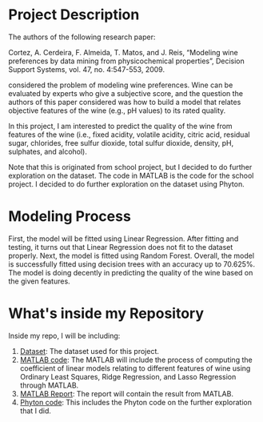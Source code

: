 # Project Description

The authors of the following research paper:

Cortez, A. Cerdeira, F. Almeida, T. Matos, and J. Reis, “Modeling wine preferences by data mining from physicochemical properties”, Decision Support Systems, vol. 47, no. 4:547-553, 2009.

considered the problem of modeling wine preferences. Wine can be evaluated by experts who give a subjective score, and the question the authors of this paper considered was how to build a model that relates objective features of the wine (e.g., pH values) to its rated quality.

In this project, I am interested to predict the quality of the wine from features of the wine (i.e., fixed acidity, volatile acidity, citric acid, residual sugar, chlorides, free sulfur dioxide, total sulfur dioxide, density, pH, sulphates, and alcohol).

Note that this is originated from school project, but I decided to do further exploration on the dataset. The code in MATLAB is the code for the school project. I decided to do further exploration on the dataset using Phyton.

# Modeling Process

First, the model will be fitted using Linear Regression. After fitting and testing, it turns out that Linear Regression does not fit to the dataset properly. Next, the model is fitted using Random Forest. Overall, the model is successfully fitted using decision trees with an accuracy up to 70.625%. The model is doing decently in predicting the quality of the wine based on the given features.

# What's inside my Repository

Inside my repo, I will be including:

1. [Dataset](https://github.com/iw30/Modelling-Wine-Preferences/blob/main/winequality-red.csv): The dataset used for this project. 
2. [MATLAB code](https://github.com/iw30/Modelling-Wine-Preferences/blob/main/ieor165_proj.m): The MATLAB will include the process of computing the coefficient of linear models relating to different features of wine using Ordinary Least Squares, Ridge Regression, and Lasso Regression through MATLAB.
3. [MATLAB Report](https://github.com/iw30/Modelling-Wine-Preferences/blob/main/William_Wijaya_IEOR165proj.pdf): The report will contain the result from MATLAB.
4. [Phyton code](https://github.com/iw30/Modelling-Wine-Preferences/blob/main/wine.ipynb): This includes the Phyton code on the further exploration that I did. 
